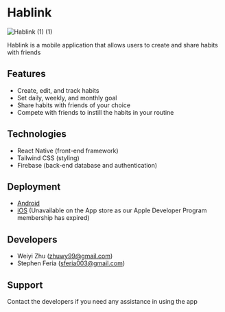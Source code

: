 # Hablink

![Hablink (1) (1)](https://user-images.githubusercontent.com/59520253/167726798-41142506-a6cb-4a07-9f82-c6a4aad7c9bd.png)

Hablink is a mobile application that allows users to create and share habits with friends

## Features

- Create, edit, and track habits
- Set daily, weekly, and monthly goal
- Share habits with friends of your choice
- Compete with friends to instill the habits in your routine

## Technologies

- React Native (front-end framework)
- Tailwind CSS (styling)
- Firebase (back-end database and authentication)

## Deployment

- [Android](<https://play.google.com/store/apps/details?id=com.habitlink>)
- [iOS](<https://apps.apple.com/us/app/hablink/id1623658227>) (Unavailable on the App store as our Apple Developer Program membership has expired)

## Developers

- Weiyi Zhu (zhuwy99@gmail.com)
- Stephen Feria (sferia003@gmail.com)

## Support

Contact the developers if you need any assistance in using the app
